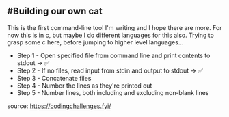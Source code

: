  #Building our own cat
----------
This is the first command-line tool I'm writing and I hope there are more.
For now this is in c, but maybe I do different languages for this also.
Trying to grasp some c here, before jumping to higher level languages...


- Step 1 - Open specified file from command line and print contents to stdout -> :white_check_mark:
- Step 2 - If no files, read input from stdin and output to stdout -> :white_check_mark:   
- Step 3 - Concatenate files 
- Step 4 - Number the lines as they're printed out 
- Step 5 - Number lines, both including and excluding non-blank lines 

source: https://codingchallenges.fyi/
